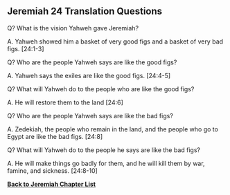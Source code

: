 ## Jeremiah 24 Translation Questions ##

Q? What is the vision Yahweh gave Jeremiah?

A. Yahweh showed him a basket of very good figs and a basket of very bad figs. [24:1-3]

Q? Who are the people Yahweh says are like the good figs?

A. Yahweh says the exiles are like the good figs. [24:4-5]

Q? What will Yahweh do to the people who are like the good figs?

A. He will restore them to the land [24:6]

Q? Who are the people Yahweh says are like the bad figs?

A. Zedekiah, the people who remain in the land, and the people who go to Egypt are like the bad figs. [24:8]

Q? What will Yahweh do to the people he says are like the bad figs?

A. He will make things go badly for them, and he will kill them by war, famine, and sickness. [24:8-10]

__[Back to Jeremiah Chapter List](./)__

